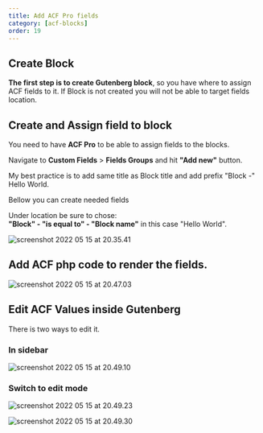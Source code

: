 ```yaml
---
title: Add ACF Pro fields
category: [acf-blocks]
order: 19
---
```


## Create Block

**The first step is to create Gutenberg block**, so you have where to assign ACF fields to it. If Block is not created you will not be able to target fields location.

## Create and Assign field to block

You need to have **ACF Pro** to be able to assign fields to the blocks.

Navigate to **Custom Fields** &gt; **Fields Groups** and hit **"**Add new**"** button.

My best practice is to add same title as Block title and add prefix "Block -" Hello World.

Bellow you can create needed fields

Under location be sure to chose:  
**"Block" - "is equal to" - "Block name"** in this case "Hello World".

![screenshot 2022 05 15 at 20.35.41](../img/Screenshot-2022-05-15-at-20.35.41-800x255.png)

## Add ACF php code to render the fields.

![screenshot 2022 05 15 at 20.47.03](../img/Screenshot-2022-05-15-at-20.47.03-800x378.png)

## Edit ACF Values inside Gutenberg

There is two ways to edit it.

### In sidebar

![screenshot 2022 05 15 at 20.49.10](../img/Screenshot-2022-05-15-at-20.49.10-800x244.png)

### Switch to edit mode

![screenshot 2022 05 15 at 20.49.23](../img/Screenshot-2022-05-15-at-20.49.23-800x224.png)

![screenshot 2022 05 15 at 20.49.30](../img/Screenshot-2022-05-15-at-20.49.30-800x239.png)

